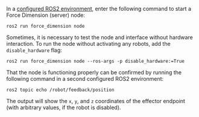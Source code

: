 <!-- License

Copyright 2022 Neuromechatronics Lab, Carnegie Mellon University

Created by: a. whit. (nml@whit.contact)

This Source Code Form is subject to the terms of the Mozilla Public
License, v. 2.0. If a copy of the MPL was not distributed with this
file, You can obtain one at https://mozilla.org/MPL/2.0/.
-->

In a [configured ROS2 environment][ros2_environment], enter the following 
command to start a Force Dimension (server) node:

```
ros2 run force_dimension node
```

Sometimes, it is necessary to test the node and interface without hardware 
interaction. To run the node without activating any robots, add the 
``disable_hardware`` flag:

```
ros2 run force_dimension node --ros-args -p disable_hardware:=True
```

That the node is functioning properly can be confirmed by running the following
command in a second configured ROS2 environment:

```
ros2 topic echo /robot/feedback/position
```

The output will show the ``x``, ``y``, and ``z`` coordinates of the effector 
endpoint (with arbitrary values, if the robot is disabled).


[ros2_environment]: https://docs.ros.org/en/humble/Tutorials/Beginner-CLI-Tools/Configuring-ROS2-Environment.html

